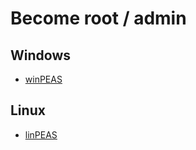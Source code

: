 # Become root / admin
## Windows
- [winPEAS](https://github.com/carlospolop/PEASS-ng/blob/master/winPEAS/winPEASexe/README.md)
## Linux
- [linPEAS](https://github.com/carlospolop/PEASS-ng/tree/master/linPEAS)
